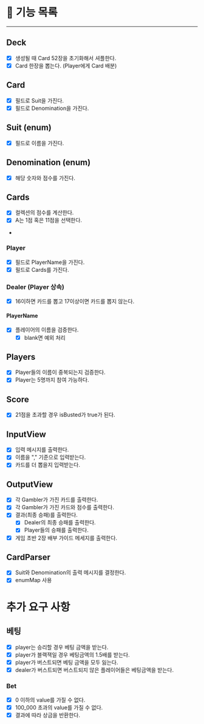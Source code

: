 # 🐰 기능 목록

<hr>

## Deck

- [X] 생성될 때 Card 52장을 초기화해서 셔플한다.
- [X] Card 한장을 뽑는다. (Player에게 Card 배분)

## Card

- [X] 필드로 Suit을 가진다.
- [X] 필드로 Denomination을 가진다.

## Suit (enum)

- [X] 필드로 이름을 가진다.

## Denomination (enum)

- [X] 해당 숫자와 점수를 가진다.

## Cards

- [X] 컬렉션의 점수를 계산한다.
- [X] A는 1점 혹은 11점을 선택한다.
- 
### Player

- [X] 필드로 PlayerName을 가진다.
- [X] 필드로 Cards를 가진다.

### Dealer (Player 상속) 

- [X] 16이하면 카드를 뽑고 17이상이면 카드를 뽑지 않는다.

#### PlayerName

- [X] 플레이어의 이름을 검증한다.
  - [X] blank면 예외 처리

## Players

- [X] Player들의 이름이 중복되는지 검증한다.  
- [X] Player는 5명까지 참여 가능하다.

## Score

- [X] 21점을 초과할 경우 isBusted가 true가 된다.

## InputView 

- [X] 입력 메시지를 출력한다.
- [X] 이름을 "," 기준으로 입력받는다.
- [X] 카드를 더 뽑을지 입력받는다.

## OutputView

- [X] 각 Gambler가 가진 카드를 출력한다.
- [X] 각 Gambler가 가진 카드와 점수를 출력한다.
- [X] 결과(최종 승패)를 출력한다.
  - [X] Dealer의 최종 승패를 출력한다.
  - [X] Player들의 승패를 출력한다.
- [X] 게임 초반 2장 배부 가이드 메세지를 출력한다. 

## CardParser

- [X] Suit와 Denomination의 출력 메시지를 결정한다.
- [X] enumMap 사용

# 추가 요구 사항

## 베팅

- [X] player는 승리할 경우 베팅 금액을 받는다.
- [X] player가 블랙잭일 경우 베팅금액의 1.5배를 받는다.
- [X] player가 버스트되면 베팅 금액을 모두 잃는다.
- [X] dealer가 버스트되면 버스트되지 않은 플레이어들은 베팅금액을 받는다.

### Bet

- [X] 0 이하의 value를 가질 수 없다.
- [X] 100_000 초과의 value를 가질 수 없다.
- [X] 결과에 따라 상금을 반환한다.
